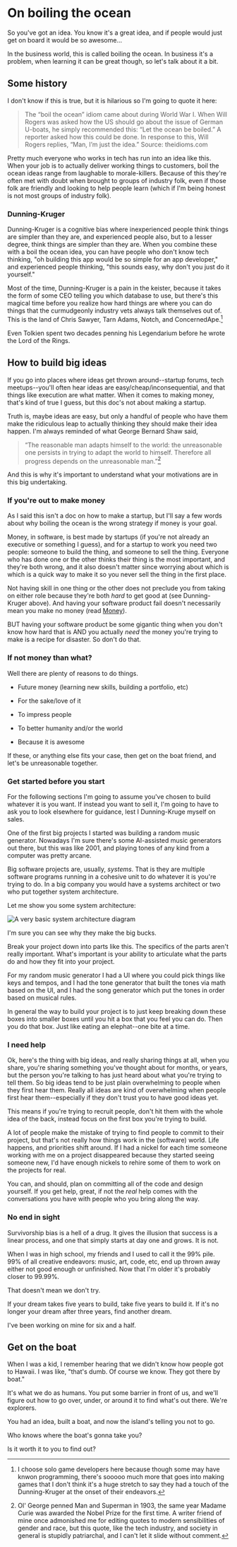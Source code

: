 # On boiling the ocean

So you've got an idea. 
You know it's a great idea, and if people would just get on board it would be so awesome...

In the business world, this is called boiling the ocean. 
In business it's a problem, when learning it can be great though, so let's talk about it a bit.

## Some history

I don't know if this is true, but it is hilarious so I'm going to quote it here:

> The “boil the ocean” idiom came about during World War I. When Will Rogers was asked how the US should go about the issue of German U-boats, he simply recommended this: “Let the ocean be boiled.” A reporter asked how this could be done. In response to this, Will Rogers replies, “Man, I’m just the idea.” Source: theidioms.com

Pretty much everyone who works in tech has run into an idea like this.
When your job is to actually deliver working things to customers, boil the ocean ideas range from laughable to morale-killers.
Because of this they're often met with doubt when brought to groups of industry folk, even if those folk are friendly and looking to help people learn (which if I'm being honest is not most groups of industry folk). 

### Dunning-Kruger

Dunning-Kruger is a cognitive bias where inexperienced people think things are simpler than they are, and experienced people also, but to a lesser degree, think things are simpler than they are.
When you combine these with a boil the ocean idea, you can have people who don't know tech thinking, "oh building this app would be so simple for an app developer," and experienced people thinking, "this sounds easy, why don't you just do it yourself."

Most of the time, Dunning-Kruger is a pain in the keister, because it takes the form of some CEO telling you which database to use, but there's this magical time before you realize how hard things are where you can do things that the curmudgeonly industry vets always talk themselves out of.
This is the land of Chris Sawyer, Tarn Adams, Notch, and ConcernedApe.[^1] 

Even Tolkien spent two decades penning his Legendarium before he wrote the Lord of the Rings. 

## How to build big ideas 

If you go into places where ideas get thrown around--startup forums, tech meetups--you'll often hear ideas are easy/cheap/inconsequential, and that things like execution are what matter. 
When it comes to making money, that's kind of true I guess, but this doc's not about making a startup.

Truth is, maybe ideas are easy, but only a handful of people who have them make the ridiculous leap to actually thinking they should make their idea happen. 
I'm always reminded of what George Bernard Shaw said,

> “The reasonable man adapts himself to the world: the unreasonable one persists in trying to adapt the world to himself. Therefore all progress depends on the unreasonable man.”[^2]

And this is why it's important to understand what your motivations are in this big undertaking.

### If you're out to make money

As I said this isn't a doc on how to make a startup, but I'll say a few words about why boiling the ocean is the wrong strategy if money is your goal. 

Money, in software, is best made by startups (if you're not already an executive or something I guess), and for a startup to work you need two people: someone to build the thing, and someone to sell the thing. 
Everyone who has done one or the other thinks their thing is the most important, and they're both wrong, and it also doesn't matter since worrying about which is which is a quick way to make it so you never sell the thing in the first place. 

Not having skill in one thing or the other does not preclude you from taking on either role because they're both _hard_ to get good at (see Dunning-Kruger above). 
And having your software product fail doesn't necessarily mean you make no money (read [Money][money]).

BUT having your software product be some gigantic thing when you don't know how hard that is AND you actually _need_ the money you're trying to make is a recipe for disaster. 
So don't do that.

### If not money than what?

Well there are plenty of reasons to do things.

* Future money (learning new skills, building a portfolio, etc)

* For the sake/love of it

* To impress people

* To better humanity and/or the world

* Because it is awesome

If these, or anything else fits your case, then get on the boat friend, and let's be unreasonable together.

### Get started before you start

For the following sections I'm going to assume you've chosen to build whatever it is you want.
If instead you want to sell it, I'm going to have to ask you to look elsewhere for guidance, lest I Dunning-Kruge myself on sales.

One of the first big projects I started was building a random music generator. 
Nowadays I'm sure there's some AI-assisted music generators out there, but this was like 2001, and playing tones of any kind from a computer was pretty arcane. 

Big software projects are, usually, _systems_.
That is they are multiple software programs running in a cohesive unit to do whatever it is you're trying to do.
In a big company you would have a systems architect or two who put together system architecture.

Let me show you some system architecture:

![A very basic system architecture diagram](https://github.com/planet-nine-app/money/docs/system_architecture.png)

I'm sure you can see why they make the big bucks.

Break your project down into parts like this. 
The specifics of the parts aren't really important. 
What's important is your ability to articulate what the parts do and how they fit into your project.

For my random music generator I had a UI where you could pick things like keys and tempos, and I had the tone generator that built the tones via math based on the UI, and I had the song generator which put the tones in order based on musical rules. 

In general the way to build your project is to just keep breaking down these boxes into smaller boxes until you hit a box that you feel you can do.
Then you do that box.
Just like eating an elephat--one bite at a time.

### I need help

Ok, here's the thing with big ideas, and really sharing things at all, when you share, you're sharing something you've thought about for months, or years, but the person you're talking to has just heard about what you're trying to tell them.
So big ideas tend to be just plain overwhelming to people when they first hear them. 
Really all ideas are kind of overwhelming when people first hear them--especially if they don't trust you to have good ideas yet.

This means if you're trying to recruit people, don't hit them with the whole idea of the back, instead focus on the first box you're trying to build. 

A lot of people make the mistake of trying to find people to commit to their project, but that's not really how things work in the (software) world. 
Life happens, and priorities shift around. 
If I had a nickel for each time someone working with me on a project disappeared because they started seeing someone new, I'd have enough nickels to rehire some of them to work on the projects for real. 

You can, and should, plan on committing all of the code and design yourself.
If you get help, great, if not the _real_ help comes with the conversations you have with people who you bring along the way. 

### No end in sight

Survivorship bias is a hell of a drug.
It gives the illusion that success is a linear process, and one that simply starts at day one and grows.
It is not.

When I was in high school, my friends and I used to call it the 99% pile.
99% of all creative endeavors: music, art, code, etc, end up thrown away either not good enough or unfinished.
Now that I'm older it's probably closer to 99.99%. 

That doesn't mean we don't try.

If your dream takes five years to build, take five years to build it.
If it's no longer your dream after three years, find another dream.

I've been working on mine for six and a half.

## Get on the boat

When I was a kid, I remember hearing that we didn't know how people got to Hawaii.
I was like, "that's dumb. Of course we know. They got there by boat."

It's what we do as humans.
You put some barrier in front of us, and we'll figure out how to go over, under, or around it to find what's out there.
We're explorers.

You had an idea, built a boat, and now the island's telling you not to go. 

Who knows where the boat's gonna take you?

Is it worth it to you to find out?



[money]: https://github.com/planet-nine-app/money


[^1]: I choose solo game developers here because though some may have knwon programming, there's sooooo much more that goes into making games that I don't think it's a huge stretch to say they had a touch of the Dunning-Kruger at the onset of their endeavors. 

[^2]: Ol' George penned Man and Superman in 1903, the same year Madame Curie was awarded the Nobel Prize for the first time. A writer friend of mine once admonished me for editing quotes to modern sensibilities of gender and race, but this quote, like the tech industry, and society in general is stupidly patriarchal, and I can't let it slide without comment.
